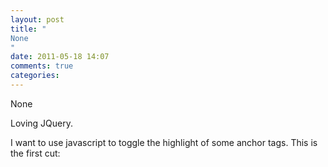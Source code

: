 ```yaml
---
layout: post
title: "
None
"
date: 2011-05-18 14:07
comments: true
categories: 
---
```


None


Loving JQuery.

I want to use javascript to toggle the highlight of some anchor tags. This is the first cut:



